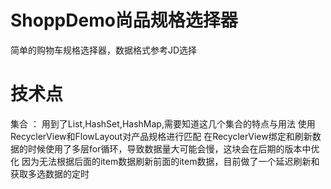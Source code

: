 # ShoppDemo尚品规格选择器
简单的购物车规格选择器，数据格式参考JD选择
# 技术点
集合 ： 用到了List,HashSet,HashMap,需要知道这几个集合的特点与用法
使用RecyclerView和FlowLayout对产品规格进行匹配
在RecyclerView绑定和刷新数据的时候使用了多层for循环，导致数据量大可能会慢，这块会在后期的版本中优化
因为无法根据后面的item数据刷新前面的item数据，目前做了一个延迟刷新和获取多选数据的定时
